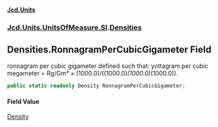 #### [Jcd.Units](index.md 'index')
### [Jcd.Units.UnitsOfMeasure.SI](Jcd.Units.UnitsOfMeasure.SI.md 'Jcd.Units.UnitsOfMeasure.SI').[Densities](Densities.md 'Jcd.Units.UnitsOfMeasure.SI.Densities')

## Densities.RonnagramPerCubicGigameter Field

ronnagram per cubic gigameter defined such that: yottagram per cubic megameter = Rg/Gm³ ×
(1000.0)/((1000.0)*(1000.0)*(1000.0)).

```csharp
public static readonly Density RonnagramPerCubicGigameter;
```

#### Field Value
[Density](Density.md 'Jcd.Units.UnitTypes.Density')